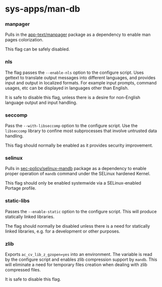 # sys-apps/man-db

### manpager
Pulls in the [app-text/manpager](../app-text/manpager.md) package as a dependency to enable man pages colorization.

This flag can be safely disabled.

### nls
The flag passes the `--enable-nls` option to the configure script. Uses gettext to translate output messages into different languages, and provides input and output in localized formats. For example input prompts, command usages, etc can be displayed in languages other than English.

It is safe to disable this flag, unless there is a desire for non-English language output and input handling.

### seccomp
Pass the `--with-libseccomp` option to the configure script. Use the `libseccomp` library to confine most subprocesses that involve untrusted data handling.

This flag should normally be enabled as it provides security improvement.

### selinux
Pulls in [sec-policy/selinux-mandb](../sec-policy/selinux-mandb.md) package as a dependency to enable proper operation of `mandb` command under the SELinux hardened Kernel.

This flag should only be enabled systemwide via a SELinux-enabled Portage profile.

### static-libs
Passes the `--enable-static` option to the configure script. This will produce statically linked libraries.

The flag should normally be disabled unless there is a need for statically linked libraries, e.g. for a development or other purposes.

### zlib
Exports `ac_cv_lib_z_gzopen=yes` into an environment. The variable is read by the configure script and enables zlib compression support by `mandb`. This will eliminate a need for temporary files creation when dealing with zlib compressed files.

It is safe to disable this flag.
